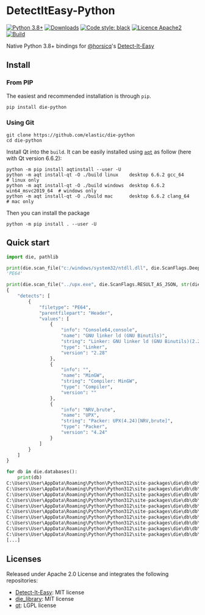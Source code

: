 # DetectItEasy-Python

[![Python 3.8+](https://img.shields.io/pypi/v/die-python.svg)](https://pypi.org/project/die-python/)
[![Downloads](https://static.pepy.tech/badge/die-python)](https://pepy.tech/project/die-python)
[![Code style: black](https://img.shields.io/badge/code%20style-black-000000.svg)](https://github.com/psf/black)
[![Licence Apache2](https://img.shields.io/badge/License-Apache_2-blue)](https://github.com/elastic/die-python/blob/main/LICENSE)
[![Build](https://github.com/elastic/die-python/actions/workflows/build.yml/badge.svg)](https://github.com/elastic/die-python/actions/workflows/build.yml)

Native Python 3.8+ bindings for [@horsicq](https://github.com/horsicq/)'s [Detect-It-Easy](https://github.com/horsicq/Detect-It-Easy)


## Install

### From PIP

The easiest and recommended installation is through `pip`.

```console
pip install die-python
```

### Using Git

```console
git clone https://github.com/elastic/die-python
cd die-python
```

Install Qt into the `build`. It can be easily installed using [`aqt`](https://github.com/miurahr/aqtinstall) as follow (here with Qt version 6.6.2):

```console
python -m pip install aqtinstall --user -U
python -m aqt install-qt -O ./build linux    desktop 6.6.2 gcc_64             # linux only
python -m aqt install-qt -O ./build windows  desktop 6.6.2 win64_msvc2019_64  # windows only
python -m aqt install-qt -O ./build mac      desktop 6.6.2 clang_64           # mac only
```

Then you can install the package

```console
python -m pip install . --user -U
```


## Quick start

```python
import die, pathlib

print(die.scan_file("c:/windows/system32/ntdll.dll", die.ScanFlags.Deepscan))
'PE64'

print(die.scan_file("../upx.exe", die.ScanFlags.RESULT_AS_JSON, str(die.database_path/'db') ))
{
    "detects": [
        {
            "filetype": "PE64",
            "parentfilepart": "Header",
            "values": [
                {
                    "info": "Console64,console",
                    "name": "GNU linker ld (GNU Binutils)",
                    "string": "Linker: GNU linker ld (GNU Binutils)(2.28)[Console64,console]",
                    "type": "Linker",
                    "version": "2.28"
                },
                {
                    "info": "",
                    "name": "MinGW",
                    "string": "Compiler: MinGW",
                    "type": "Compiler",
                    "version": ""
                },
                {
                    "info": "NRV,brute",
                    "name": "UPX",
                    "string": "Packer: UPX(4.24)[NRV,brute]",
                    "type": "Packer",
                    "version": "4.24"
                }
            ]
        }
    ]
}

for db in die.databases():
    print(db)
C:\Users\User\AppData\Roaming\Python\Python312\site-packages\die\db\db\ACE
C:\Users\User\AppData\Roaming\Python\Python312\site-packages\die\db\db\APK\PackageName.1.sg
C:\Users\User\AppData\Roaming\Python\Python312\site-packages\die\db\db\APK\SingleJar.3.sg
C:\Users\User\AppData\Roaming\Python\Python312\site-packages\die\db\db\APK\_APK.0.sg
C:\Users\User\AppData\Roaming\Python\Python312\site-packages\die\db\db\APK\_init
C:\Users\User\AppData\Roaming\Python\Python312\site-packages\die\db\db\Archive\_init
C:\Users\User\AppData\Roaming\Python\Python312\site-packages\die\db\db\archive-file
C:\Users\User\AppData\Roaming\Python\Python312\site-packages\die\db\db\arj
C:\Users\User\AppData\Roaming\Python\Python312\site-packages\die\db\db\Binary\Amiga loadable.1.sg
C:\Users\User\AppData\Roaming\Python\Python312\site-packages\die\db\db\Binary\archive.7z.1.sg
[...]
```

## Licenses

Released under Apache 2.0 License and integrates the following repositories:

 - [Detect-It-Easy](https://github.com/horsicq/Detect-It-Easy): MIT license
 - [die_library](https://github.com/horsicq/die_library): MIT license
 - [qt](https://github.com/qt/qt): LGPL license
